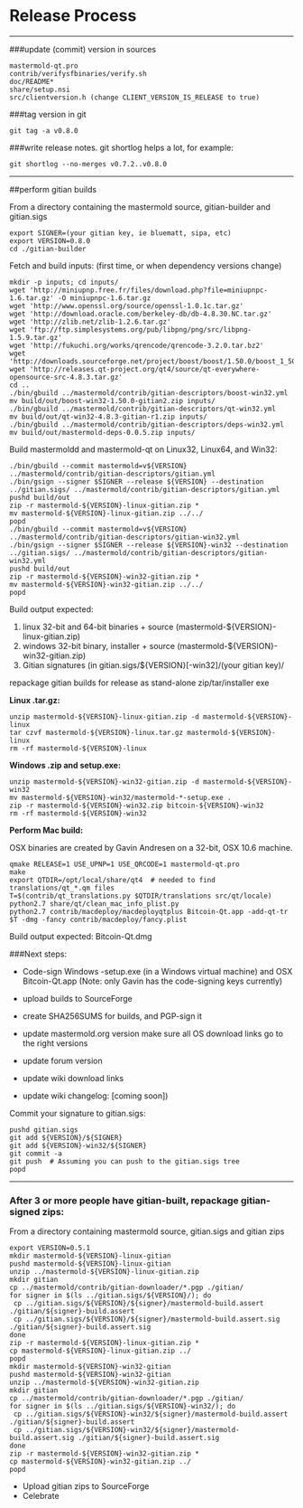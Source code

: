 Release Process
====================

* * *

###update (commit) version in sources


	mastermold-qt.pro
	contrib/verifysfbinaries/verify.sh
	doc/README*
	share/setup.nsi
	src/clientversion.h (change CLIENT_VERSION_IS_RELEASE to true)

###tag version in git

	git tag -a v0.8.0

###write release notes. git shortlog helps a lot, for example:

	git shortlog --no-merges v0.7.2..v0.8.0

* * *

##perform gitian builds

 From a directory containing the mastermold source, gitian-builder and gitian.sigs
  
	export SIGNER=(your gitian key, ie bluematt, sipa, etc)
	export VERSION=0.8.0
	cd ./gitian-builder

 Fetch and build inputs: (first time, or when dependency versions change)

	mkdir -p inputs; cd inputs/
	wget 'http://miniupnp.free.fr/files/download.php?file=miniupnpc-1.6.tar.gz' -O miniupnpc-1.6.tar.gz
	wget 'http://www.openssl.org/source/openssl-1.0.1c.tar.gz'
	wget 'http://download.oracle.com/berkeley-db/db-4.8.30.NC.tar.gz'
	wget 'http://zlib.net/zlib-1.2.6.tar.gz'
	wget 'ftp://ftp.simplesystems.org/pub/libpng/png/src/libpng-1.5.9.tar.gz'
	wget 'http://fukuchi.org/works/qrencode/qrencode-3.2.0.tar.bz2'
	wget 'http://downloads.sourceforge.net/project/boost/boost/1.50.0/boost_1_50_0.tar.bz2'
	wget 'http://releases.qt-project.org/qt4/source/qt-everywhere-opensource-src-4.8.3.tar.gz'
	cd ..
	./bin/gbuild ../mastermold/contrib/gitian-descriptors/boost-win32.yml
	mv build/out/boost-win32-1.50.0-gitian2.zip inputs/
	./bin/gbuild ../mastermold/contrib/gitian-descriptors/qt-win32.yml
	mv build/out/qt-win32-4.8.3-gitian-r1.zip inputs/
	./bin/gbuild ../mastermold/contrib/gitian-descriptors/deps-win32.yml
	mv build/out/mastermold-deps-0.0.5.zip inputs/

 Build mastermoldd and mastermold-qt on Linux32, Linux64, and Win32:
  
	./bin/gbuild --commit mastermold=v${VERSION} ../mastermold/contrib/gitian-descriptors/gitian.yml
	./bin/gsign --signer $SIGNER --release ${VERSION} --destination ../gitian.sigs/ ../mastermold/contrib/gitian-descriptors/gitian.yml
	pushd build/out
	zip -r mastermold-${VERSION}-linux-gitian.zip *
	mv mastermold-${VERSION}-linux-gitian.zip ../../
	popd
	./bin/gbuild --commit mastermold=v${VERSION} ../mastermold/contrib/gitian-descriptors/gitian-win32.yml
	./bin/gsign --signer $SIGNER --release ${VERSION}-win32 --destination ../gitian.sigs/ ../mastermold/contrib/gitian-descriptors/gitian-win32.yml
	pushd build/out
	zip -r mastermold-${VERSION}-win32-gitian.zip *
	mv mastermold-${VERSION}-win32-gitian.zip ../../
	popd

  Build output expected:

  1. linux 32-bit and 64-bit binaries + source (mastermold-${VERSION}-linux-gitian.zip)
  2. windows 32-bit binary, installer + source (mastermold-${VERSION}-win32-gitian.zip)
  3. Gitian signatures (in gitian.sigs/${VERSION}[-win32]/(your gitian key)/

repackage gitian builds for release as stand-alone zip/tar/installer exe

**Linux .tar.gz:**

	unzip mastermold-${VERSION}-linux-gitian.zip -d mastermold-${VERSION}-linux
	tar czvf mastermold-${VERSION}-linux.tar.gz mastermold-${VERSION}-linux
	rm -rf mastermold-${VERSION}-linux

**Windows .zip and setup.exe:**

	unzip mastermold-${VERSION}-win32-gitian.zip -d mastermold-${VERSION}-win32
	mv mastermold-${VERSION}-win32/mastermold-*-setup.exe .
	zip -r mastermold-${VERSION}-win32.zip bitcoin-${VERSION}-win32
	rm -rf mastermold-${VERSION}-win32

**Perform Mac build:**

  OSX binaries are created by Gavin Andresen on a 32-bit, OSX 10.6 machine.

	qmake RELEASE=1 USE_UPNP=1 USE_QRCODE=1 mastermold-qt.pro
	make
	export QTDIR=/opt/local/share/qt4  # needed to find translations/qt_*.qm files
	T=$(contrib/qt_translations.py $QTDIR/translations src/qt/locale)
	python2.7 share/qt/clean_mac_info_plist.py
	python2.7 contrib/macdeploy/macdeployqtplus Bitcoin-Qt.app -add-qt-tr $T -dmg -fancy contrib/macdeploy/fancy.plist

 Build output expected: Bitcoin-Qt.dmg

###Next steps:

* Code-sign Windows -setup.exe (in a Windows virtual machine) and
  OSX Bitcoin-Qt.app (Note: only Gavin has the code-signing keys currently)

* upload builds to SourceForge

* create SHA256SUMS for builds, and PGP-sign it

* update mastermold.org version
  make sure all OS download links go to the right versions

* update forum version

* update wiki download links

* update wiki changelog: [coming soon])

Commit your signature to gitian.sigs:

	pushd gitian.sigs
	git add ${VERSION}/${SIGNER}
	git add ${VERSION}-win32/${SIGNER}
	git commit -a
	git push  # Assuming you can push to the gitian.sigs tree
	popd

-------------------------------------------------------------------------

### After 3 or more people have gitian-built, repackage gitian-signed zips:

From a directory containing mastermold source, gitian.sigs and gitian zips

	export VERSION=0.5.1
	mkdir mastermold-${VERSION}-linux-gitian
	pushd mastermold-${VERSION}-linux-gitian
	unzip ../mastermold-${VERSION}-linux-gitian.zip
	mkdir gitian
	cp ../mastermold/contrib/gitian-downloader/*.pgp ./gitian/
	for signer in $(ls ../gitian.sigs/${VERSION}/); do
	 cp ../gitian.sigs/${VERSION}/${signer}/mastermold-build.assert ./gitian/${signer}-build.assert
	 cp ../gitian.sigs/${VERSION}/${signer}/mastermold-build.assert.sig ./gitian/${signer}-build.assert.sig
	done
	zip -r mastermold-${VERSION}-linux-gitian.zip *
	cp mastermold-${VERSION}-linux-gitian.zip ../
	popd
	mkdir mastermold-${VERSION}-win32-gitian
	pushd mastermold-${VERSION}-win32-gitian
	unzip ../mastermold-${VERSION}-win32-gitian.zip
	mkdir gitian
	cp ../mastermold/contrib/gitian-downloader/*.pgp ./gitian/
	for signer in $(ls ../gitian.sigs/${VERSION}-win32/); do
	 cp ../gitian.sigs/${VERSION}-win32/${signer}/mastermold-build.assert ./gitian/${signer}-build.assert
	 cp ../gitian.sigs/${VERSION}-win32/${signer}/mastermold-build.assert.sig ./gitian/${signer}-build.assert.sig
	done
	zip -r mastermold-${VERSION}-win32-gitian.zip *
	cp mastermold-${VERSION}-win32-gitian.zip ../
	popd

- Upload gitian zips to SourceForge
- Celebrate 
